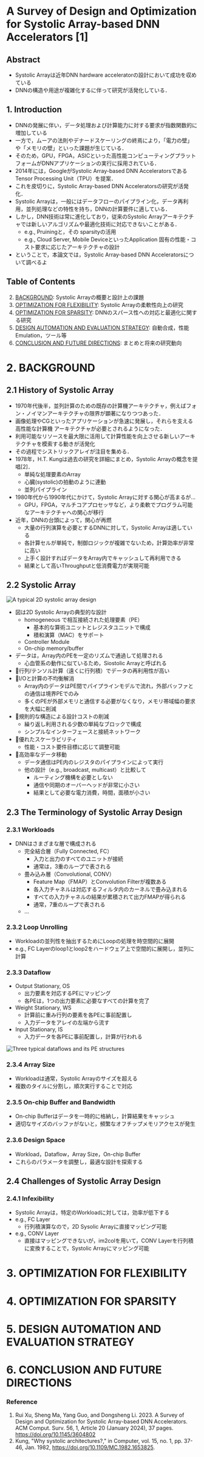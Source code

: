 
# A Survey of Design and Optimization for Systolic Array-based DNN Accelerators [1]


## Abstract
- Systolic Arrayは近年DNN hardware acceleratorの設計において成功を収めている
- DNNの構造や用途が複雑化するに伴って研究が活発化している．

## 1. Introduction

- DNNの発展に伴い，データ処理および計算能力に対する要求が指数関数的に増加している
- 一方で，ムーアの法則やデナードスケーリングの終焉により，「電力の壁」や「メモリの壁」といった課題が生じている．
- そのため，GPU，FPGA，ASICといった高性能コンピューティングプラットフォームがDNNアプリケーションの実行に採用されている．
- 2014年には，GoogleがSystolic Array-based DNN AcceleratorsであるTensor Processing Unit（TPU）を提案．
- これを皮切りに，Systolic Array-based DNN Acceleratorsの研究が活発化．
- Systolic Arrayは，一般にはデータフローのパイプライン化，データ再利用，並列処理などの特性を持ち，DNNの計算要件に適している．
- しかし，DNN技術は常に進化しており，従来のSystolic Arrayアーキテクチャでは新しいアルゴリズムや最適化技術に対応できないことがある．
    - e.g., Pruiningと，その sparsityの活用
    - e.g., Cloud Server, Mobile DeviceといったApplication 固有の性能・コスト要求に応じたアーキテクチャの設計
- ということで，本論文では，Systolic Array-based DNN Acceleratorsについて調べるよ

## Table of Contents
2. [BACKGROUND](background): Systolic Arrayの概要と設計上の課題
3. [OPTIMIZATION FOR FLEXIBILITY](): Systolic Arrayの柔軟性向上の研究
4. [OPTIMIZATION FOR SPARSITY](): DNNのスパース性への対応と最適化に関する研究
5. [DESIGN AUTOMATION AND EVALUATION STRATEGY](): 自動合成，性能Emulation，ツール等
6. [CONCLUSION AND FUTURE DIRECTIONS](): まとめと将来の研究動向

# 2. BACKGROUND

## 2.1 History of Systolic Array
- 1970年代後半，並列計算のための既存の計算機アーキテクチャ，例えばフォン・ノイマンアーキテクチャの限界が顕著になりつつあった．
- 画像処理やCGといったアプリケーションが急速に発展し，それらを支える高性能な計算機
アーキテクチャが必要とされるようになった．
- 利用可能なリソースを最大限に活用して計算性能を向上させる新しいアーキテクチャを模索する動きが活発化
- その過程でシストリックアレイが注目を集める．
- 1978年，H.T. Kungは過去の研究を詳細にまとめ，Systolic Arrayの概念を提唱[2]．
    - 単純な処理要素のArray 
    - 心臓(systolic)の拍動のように連動
    - 並列パイプライン
- 1980年代から1990年代にかけて，Systolic Arrayに対する関心が高まるが…
    - GPU，FPGA，マルチコアプロセッサなど，より柔軟でプログラム可能なアーキテクチャへの関心が移行
- 近年，DNNの台頭によって，関心が再燃
    - 大量の行列演算を必要とするDNNに対して，Systolic Arrayは適している
    - 各計算セルが単純で，制御ロジックが複雑でないため，計算効率が非常に高い
    - 上手く設計すればデータをArray内でキャッシュして再利用できる
    - 結果として高いThroughputと低消費電力が実現可能

## 2.2 Systolic Array 
![A typical 2D systolic array design](image.png)
- 図は2D Systolic Arrayの典型的な設計
    - homogeneous で相互接続された処理要素（PE）
        - 基本的な算術ユニットとレジスタユニットで構成
        - 積和演算（MAC）をサポート
    - Controller Module
    - On-chip memory/buffer
- データは，Array内のPEを一定のリズムで通過して処理される
    - 心血管系の動作に似ているため，Siostolic Arrayと呼ばれる
- 🥰行列/テンソル計算（遠くに行列積）でデータの再利用性が高い
- 🥰I/Oと計算の不均衡解消
    - Array内のデータはPE間でパイプラインモデルで流れ，外部バッファとの通信は境界PEでのみ
    - 多くのPEが外部メモリと通信する必要がなくなり，メモリ帯域幅の要求を大幅に削減
- 🥰規則的な構造による設計コストの削減
    - 繰り返し利用される少数の単純なブロックで構成
    - シンプルなインターフェースと接続ネットワーク
- 🥰優れたスケーラビリティ
    - 性能・コスト要件目標に応じて調整可能
- 🥰高効率なデータ移動
    - データ通信はPE内のレジスタのパイプラインによって実行
    - 他の設計（e.g., broadcast, multicast）と比較して 
        - ルーティング機構を必要としない
        - 通信や同期のオーバーヘッドが非常に小さい
        - 結果として必要な電力消費，時間，面積が小さい

## 2.3 The Terminology of Systolic Array Design

### 2.3.1 Workloads
- DNNはさまざまな層で構成される
    - 完全結合層（Fully Connected, FC）
        - 入力と出力のすべてのユニットが接続
        - 通常は，3重のループで表される
    - 畳み込み層（Convolutional, CONV）
        - Feature Map（FMAP）とConvolution Filterが複数ある
        - 各入力チャネルは対応するフィルタ内のカーネルで畳み込まれる
        - すべての入力チャネルの結果が累積されて出力FMAPが得られる
        - 通常，7重のループで表される
    - ...

### 2.3.2 Loop Unrolling
- Workloadの並列性を抽出するためにLoopの処理を時空間的に展開
- e.g., FC Layerのloop1とloop2をハードウェア上で空間的に展開し，並列に計算

### 2.3.3 Dataflow
- Output Stationary, OS
    - 出力要素を対応するPEにマッピング
    - 各PEは，1つの出力要素に必要なすべての計算を完了
- Weight Stationary, WS
    - 計算前に重み行列の要素を各PEに事前配置し
    - 入力データをアレイの左端から流す
- Input Stationary, IS
    - 入力データを各PEに事前配置し，計算が行われる

![Three typical dataflows and its PE structures](image-1.png)
### 2.3.4 Array Size
- Workloadは通常，Systolic Arrayのサイズを超える
- 複数のタイルに分割し，順次実行することで対応

### 2.3.5 On-chip Buffer and Bandwidth
- On-chip Bufferはデータを一時的に格納し，計算結果をキャッシュ
- 適切なサイズのバッファがないと，頻繁なオフチップメモリアクセスが発生

### 2.3.6 Design Space
- Workload，Dataflow，Array Size，On-chip Buffer
- これらのパラメータを調整し，最適な設計を探索する

## 2.4 Challenges of Systolic Array Design

### 2.4.1 Infexibility

- Systolic Arrayは，特定のWorkloadに対しては，効率が低下する
- e.g., FC Layer
    - 行列積演算なので，2D Sysolic Arrayに直接マッピング可能
- e.g., CONV Layer
    - 直接はマッピングできないが，im2colを用いて，CONV Layerを行列積に変換することで，Systolic Arrayにマッピング可能





# 3. OPTIMIZATION FOR FLEXIBILITY

# 4. OPTIMIZATION FOR SPARSITY

# 5. DESIGN AUTOMATION AND EVALUATION STRATEGY

# 6. CONCLUSION AND FUTURE DIRECTIONS

### Reference
1. Rui Xu, Sheng Ma, Yang Guo, and Dongsheng Li. 2023. A Survey of Design and Optimization for Systolic Array-based DNN Accelerators. ACM Comput. Surv. 56, 1, Article 20 (January 2024), 37 pages. https://doi.org/10.1145/3604802
2. Kung, "Why systolic architectures?," in Computer, vol. 15, no. 1, pp. 37-46, Jan. 1982, https://doi.org/10.1109/MC.1982.1653825.

